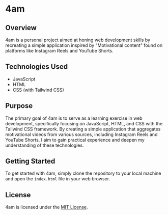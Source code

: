 # 4am

## Overview

4am is a personal project aimed at honing web development skills by recreating a simple application inspired by "Motivational content" found on platforms like Instagram Reels and YouTube Shorts.

## Technologies Used

- JavaScript
- HTML
- CSS (with Tailwind CSS)

## Purpose

The primary goal of 4am is to serve as a learning exercise in web development, specifically focusing on JavaScript, HTML, and CSS with the Tailwind CSS framework. By creating a simple application that aggregates motivational videos from various sources, including Instagram Reels and YouTube Shorts, I aim to gain practical experience and deepen my understanding of these technologies.

## Getting Started

To get started with 4am, simply clone the repository to your local machine and open the `index.html` file in your web browser.

## License

4am is licensed under the [MIT License](./LICENSE).
